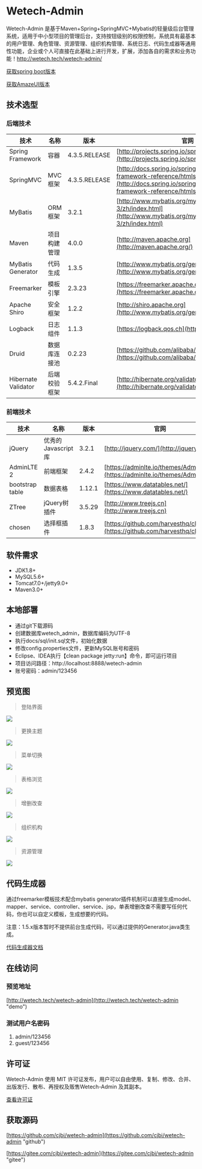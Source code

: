 # Wetech-Admin

Wetech-Admin 是基于Maven+Spring+SpringMVC+Mybatis的轻量级后台管理系统，适用于中小型项目的管理后台，支持按钮级别的权限控制，系统具有最基本的用户管理、角色管理、资源管理、组织机构管理、系统日志、代码生成器等通用性功能，企业或个人可直接在此基础上进行开发，扩展，添加各自的需求和业务功能！http://wetech.tech/wetech-admin/

[获取spring boot版本](https://gitee.com/cjbi/wetech-admin/tree/1.6.x-rc1 "获取spring boot版本")

[获取AmazeUI版本](https://gitee.com/cjbi/wetech-admin/tree/1.2.x "获取AmazeUI版本")

## 技术选型

### 后端技术

技术 | 名称 | 版本 | 官网
----|------|----|----
Spring Framework | 容器 | 4.3.5.RELEASE | [http://projects.spring.io/spring-framework/](http://projects.spring.io/spring-framework/)
SpringMVC | MVC框架 | 4.3.5.RELEASE |  [http://docs.spring.io/spring/docs/current/spring-framework-reference/htmlsingle/#mvc](http://docs.spring.io/spring/docs/current/spring-framework-reference/htmlsingle/#mvc)
MyBatis | ORM框架 | 3.2.1 |  [http://www.mybatis.org/mybatis-3/zh/index.html](http://www.mybatis.org/mybatis-3/zh/index.html)
Maven | 项目构建管理 | 4.0.0 |  [http://maven.apache.org](http://maven.apache.org/)
MyBatis Generator | 代码生成 | 1.3.5 |  [http://www.mybatis.org/generator/index.html](http://www.mybatis.org/generator/index.html)
Freemarker | 模板引擎 | 2.3.23 |  [https://freemarker.apache.org/](https://freemarker.apache.org/)
Apache Shiro | 安全框架 | 1.2.2 |  [http://shiro.apache.org](http://www.mybatis.org/generator/index.html)
Logback | 日志组件 | 1.1.3 |  [https://logback.qos.ch](https://logback.qos.ch/)
Druid | 数据库连接池 | 0.2.23 |  [https://github.com/alibaba/druid](https://github.com/alibaba/druid)
Hibernate Validator | 后端校验框架 | 5.4.2.Final | [http://hibernate.org/validator/](http://hibernate.org/validator/)

### 前端技术

技术 | 名称 | 版本 |  官网
----|------|----|----
jQuery | 优秀的Javascript库 | 3.2.1 |  [http://jquery.com/](http://jquery.com/)
AdminLTE 2 | 前端框架 | 2.4.2 |  [https://adminlte.io/themes/AdminLTE/](https://adminlte.io/themes/AdminLTE/)
bootstrap table | 数据表格 | 1.12.1 |  [https://www.datatables.net/](https://www.datatables.net/)
ZTree | jQuery树插件 | 3.5.29 |  [http://www.treejs.cn](http://www.treejs.cn)
chosen | 选择框插件 | 1.8.3 |  [https://github.com/harvesthq/chosen](https://github.com/harvesthq/chosen)

## 软件需求

- JDK1.8+
- MySQL5.6+
- Tomcat7.0+/jetty9.0+
- Maven3.0+

## 本地部署

- 通过git下载源码
- 创建数据库wetech_admin，数据库编码为UTF-8
- 执行docs/sql/init.sql文件，初始化数据
- 修改config.properties文件，更新MySQL账号和密码
- Eclipse、IDEA执行【clean package jetty:run】命令，即可运行项目
- 项目访问路径：http://localhost:8888/wetech-admin
- 账号密码：admin/123456

## 预览图

> 登陆界面

![](docs/preview/1.gif)

> 更换主题

![](docs/preview/2.gif)

> 菜单切换

![](docs/preview/3.gif)

> 表格浏览

![](docs/preview/4.gif)

> 增删改查

![](docs/preview/5.gif)

> 组织机构

![](docs/preview/6.gif)

> 资源管理

![](docs/preview/7.gif)

## 代码生成器

通过freemarker模板技术配合mybatis generator插件机制可以直接生成model、mapper、service、controller、service、jsp，单表增删改查不需要写任何代码，你也可以自定义模板，生成想要的代码。

注意：1.5.x版本暂时不提供前台生成代码，可以通过提供的Generator.java类生成。

[代码生成器文档](docs/wetech-admin/CodeGenerator.md)

## 在线访问

### 预览地址

[http://wetech.tech/wetech-admin](http://wetech.tech/wetech-admin "demo")

### 测试用户名密码
1. admin/123456
2. guest/123456

## 许可证

Wetech-Admin 使用 MIT 许可证发布，用户可以自由使用、复制、修改、合并、出版发行、散布、再授权及贩售Wetech-Admin 及其副本。

[查看许可证](LICENSE "LICENSE")

## 获取源码

 [https://github.com/cjbi/wetech-admin](https://github.com/cjbi/wetech-admin "github")

 [https://gitee.com/cjbi/wetech-admin](https://gitee.com/cjbi/wetech-admin "gitee")


